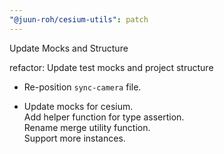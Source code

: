 ```yaml
---
"@juun-roh/cesium-utils": patch
---
```


Update Mocks and Structure

refactor: Update test mocks and project structure

* Re-position `sync-camera` file.

* Update mocks for cesium.  
Add helper function for type assertion.  
Rename merge utility function.  
Support more instances.
